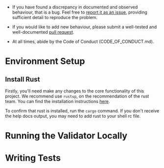 * If you have found a discrepancy in documented and observed behaviour, that
  is a bug. Feel free to [report it as an
  issue](https://github.com/mpalmer/action-validator/issues), providing
  sufficient detail to reproduce the problem.

* If you would like to add new behaviour, please submit a well-tested and
  well-documented [pull
  request](https://github.com/mpalmer/action-validator/pulls).

* At all times, abide by the Code of Conduct (CODE_OF_CONDUCT.md).

# Environment Setup

## Install Rust
Firstly, you'll need make any changes to the core functionality of this project. We recommend use `rustup`, on the recommendation of the rust team. You can find the installation instructions [here](https://www.rust-lang.org/tools/install).

To confirm that rust is installed, run the `cargo` command. If you don't receive the help docs output, you may need to add rust to your shell rc file.

# Running the Validator Locally

# Writing Tests
